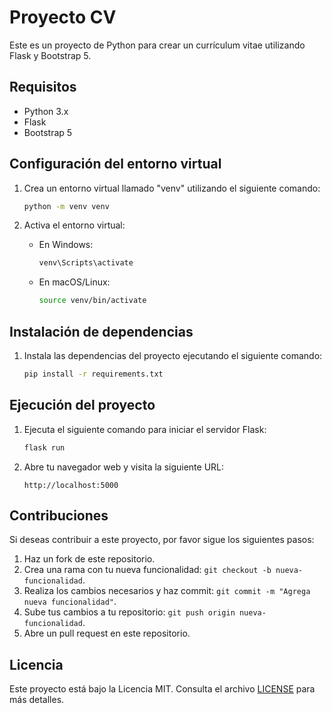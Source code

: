 
# Proyecto CV

Este es un proyecto de Python para crear un currículum vitae utilizando Flask y Bootstrap 5.

## Requisitos

- Python 3.x
- Flask
- Bootstrap 5

## Configuración del entorno virtual

1. Crea un entorno virtual llamado "venv" utilizando el siguiente comando:

    ```bash
    python -m venv venv
    ```

2. Activa el entorno virtual:

    - En Windows:

      ```bash
      venv\Scripts\activate
      ```

    - En macOS/Linux:

      ```bash
      source venv/bin/activate
      ```

## Instalación de dependencias

1. Instala las dependencias del proyecto ejecutando el siguiente comando:

    ```bash
    pip install -r requirements.txt
    ```

## Ejecución del proyecto

1. Ejecuta el siguiente comando para iniciar el servidor Flask:

    ```bash
    flask run
    ```

2. Abre tu navegador web y visita la siguiente URL:

    ```
    http://localhost:5000
    ```

## Contribuciones

Si deseas contribuir a este proyecto, por favor sigue los siguientes pasos:

1. Haz un fork de este repositorio.
2. Crea una rama con tu nueva funcionalidad: `git checkout -b nueva-funcionalidad`.
3. Realiza los cambios necesarios y haz commit: `git commit -m "Agrega nueva funcionalidad"`.
4. Sube tus cambios a tu repositorio: `git push origin nueva-funcionalidad`.
5. Abre un pull request en este repositorio.

## Licencia

Este proyecto está bajo la Licencia MIT. Consulta el archivo [LICENSE](LICENSE) para más detalles.

